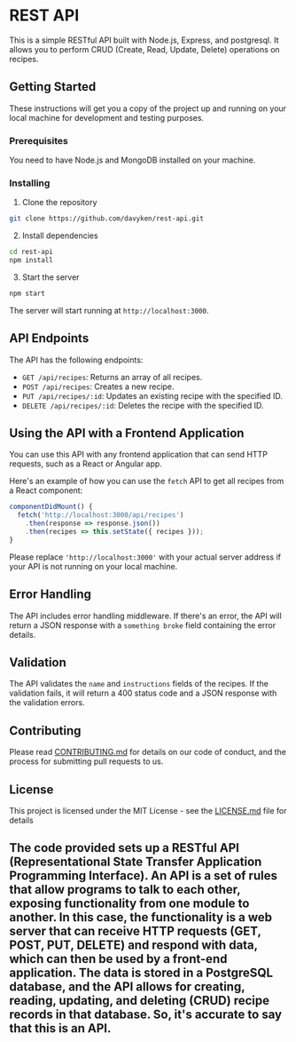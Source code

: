 # REST API

This is a simple RESTful API built with Node.js, Express, and postgresql. It allows you to perform CRUD (Create, Read, Update, Delete) operations on recipes.

## Getting Started

These instructions will get you a copy of the project up and running on your local machine for development and testing purposes.

### Prerequisites

You need to have Node.js and MongoDB installed on your machine.

### Installing

1. Clone the repository
```bash
git clone https://github.com/davyken/rest-api.git
```
2. Install dependencies
```bash
cd rest-api
npm install
```
3. Start the server
```bash
npm start
```
The server will start running at `http://localhost:3000`.

## API Endpoints

The API has the following endpoints:

- `GET /api/recipes`: Returns an array of all recipes.
- `POST /api/recipes`: Creates a new recipe.
- `PUT /api/recipes/:id`: Updates an existing recipe with the specified ID.
- `DELETE /api/recipes/:id`: Deletes the recipe with the specified ID.

## Using the API with a Frontend Application

You can use this API with any frontend application that can send HTTP requests, such as a React or Angular app.

Here's an example of how you can use the `fetch` API to get all recipes from a React component:

```jsx
componentDidMount() {
  fetch('http://localhost:3000/api/recipes')
    .then(response => response.json())
    .then(recipes => this.setState({ recipes }));
}
```

Please replace `'http://localhost:3000'` with your actual server address if your API is not running on your local machine.

## Error Handling

The API includes error handling middleware. If there's an error, the API will return a JSON response with a `something broke` field containing the error details.

## Validation

The API validates the `name` and `instructions` fields of the recipes. If the validation fails, it will return a 400 status code and a JSON response with the validation errors.

## Contributing

Please read [CONTRIBUTING.md](https://github.com/davyken/recipe-api/blob/main/CONTRIBUTING.md) for details on our code of conduct, and the process for submitting pull requests to us.

## License

This project is licensed under the MIT License - see the [LICENSE.md](https://github.com/davyken/recipe-api/blob/main/LICENSE.md) file for details

##  The code provided sets up a RESTful API (Representational State Transfer Application Programming Interface). An API is a set of rules that allow programs to talk to each other, exposing functionality from one module to another. In this case, the functionality is a web server that can receive HTTP requests (GET, POST, PUT, DELETE) and respond with data, which can then be used by a front-end application. The data is stored in a PostgreSQL database, and the API allows for creating, reading, updating, and deleting (CRUD) recipe records in that database. So, it's accurate to say that this is an API. 